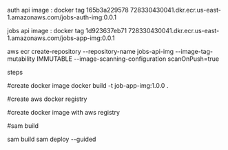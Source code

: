auth api image : docker tag 165b3a229578 728330430041.dkr.ecr.us-east-1.amazonaws.com/jobs-auth-img:0.0.1

jobs api image : docker tag 1d923637eb71 728330430041.dkr.ecr.us-east-1.amazonaws.com/jobs-app-img:0.0.1

aws ecr create-repository --repository-name jobs-api-img --image-tag-mutability IMMUTABLE --image-scanning-configuration scanOnPush=true

steps

#create docker image
docker build -t job-app-img:1.0.0 .

#create aws docker registry

#create docker image with aws registry

#sam build

sam build
sam deploy --guided
